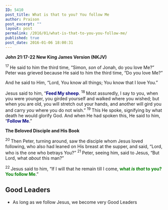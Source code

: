 ```yaml
---
ID: 5410
post_title: What is that to you? You follow Me
author: Praison
post_excerpt: ""
layout: post
permalink: /2016/01/what-is-that-to-you-you-follow-me/
published: true
post_date: 2016-01-06 18:00:31
---
```

<strong><span class="passage-display-bcv">John 21:17-22
</span><span class="passage-display-version">New King James Version (NKJV)</span></strong>

<span id="en-NKJV-26916" class="text John-21-17"><sup class="versenum">17 </sup>He said to him the third time, <span class="woj">“Simon, <i>son</i> of Jonah,</span><span class="woj"> do you love Me?”</span> Peter was grieved because He said to him the third time, <span class="woj">“Do you love Me?”</span></span>

<span class="text John-21-17">And he said to Him, “Lord, You know all things; You know that I love You.”</span>

<span class="text John-21-17">Jesus said to him, <span class="woj">“<span style="color: #000080;"><strong>Feed My sheep</strong></span>.</span> </span><span id="en-NKJV-26917" class="text John-21-18"><sup class="versenum">18 </sup><span class="woj">Most assuredly, I say to you, when you were younger, you girded yourself and walked where you wished; but when you are old, you will stretch out your hands, and another will gird you and carry <i>you</i> where you do not wish.”</span> </span><span id="en-NKJV-26918" class="text John-21-19"><sup class="versenum">19 </sup>This He spoke, signifying by what death he would glorify God. And when He had spoken this, He said to him, <span class="woj">“<span style="color: #000080;"><strong>Follow Me</strong></span>.”</span></span>

<strong><span id="en-NKJV-26919" class="text John-21-20">The Beloved Disciple and His Book</span></strong>

<span class="text John-21-20"><sup class="versenum">20 </sup>Then Peter, turning around, saw the disciple whom Jesus loved following, who also had leaned on His breast at the supper, and said, “Lord, who is the one who betrays You?” </span><span id="en-NKJV-26920" class="text John-21-21"><sup class="versenum">21 </sup>Peter, seeing him, said to Jesus, “But Lord, what <i>about</i> this man?”</span>

<span id="en-NKJV-26921" class="text John-21-22"><sup class="versenum">22 </sup>Jesus said to him, <span class="woj">“If I will that he remain till I come, <span style="color: #008000;"><strong>what <i>is that</i> to you? You follow Me</strong></span>.”</span></span>
<h2><strong>Good Leaders</strong></h2>
<ul>
	<li>As long as we follow Jesus, we become very Good Leaders</li>
</ul>